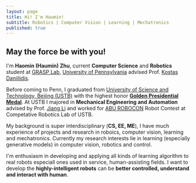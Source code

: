 ```yaml
---
layout: page
title: Hi! I'm Haumin!
subtitle: Robotics | Computer Vision | Learning | Mechatronics
published: true
---
```



## May the force be with you!

I'm **Haomin (Haumin) Zhu**, current **Computer Science** and **Robotics** student at [GRASP Lab](https://www.grasp.upenn.edu/), [University of Pennsylvania](https://www.upenn.edu/) advised Prof. [Kostas Daniilidis](http://www.cis.upenn.edu/~kostas/). 

Before coming to Penn, I graduated from [University of Science and Technology, Beijing (USTB)](http://www.ustb.edu.cn/) with the highest honor [**Golden Presidential Medal**](http://xyzx.ustb.edu.cn/xuexiyuandi/xiangyata/shushanzhumeng/2016-10-18/81.html). At USTB I majored in **Mechanical Engineering and Automation** advised by Prof. [Jiang Li](http://me.ustb.edu.cn/shiziduiwu/quantijiaoshi/2016-09-27/120.html) and worked for [ABU ROBOCON](https://en.wikipedia.org/wiki/ABU_Robocon) Robot Contest at Competative Robotics Lab of USTB. 

My background is super interdisciplinary (**CS, EE, ME**), I have much experience of projects and research in roboics, computer vision, learning and mechatronics. Currently my research interests lie in learning (especially generative models) in computer vision, robotics and control. 

I'm enthusiasm in developing and applying all kinds of learning algorithm to real robots especiall ones used in service, human-assisting fields. I want to develop the **highly-intelligent robots** can be **better controlled, understand and interact with human**.
